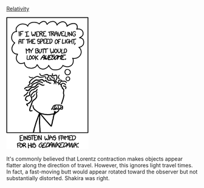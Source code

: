 [Relativity](https://xkcd.com/1233)

![Relativity](./random_comic.png)

It's commonly believed that Lorentz contraction makes objects appear flatter along the direction of travel. However, this ignores light travel times. In fact, a fast-moving butt would appear rotated toward the observer but not substantially distorted. Shakira was right.

